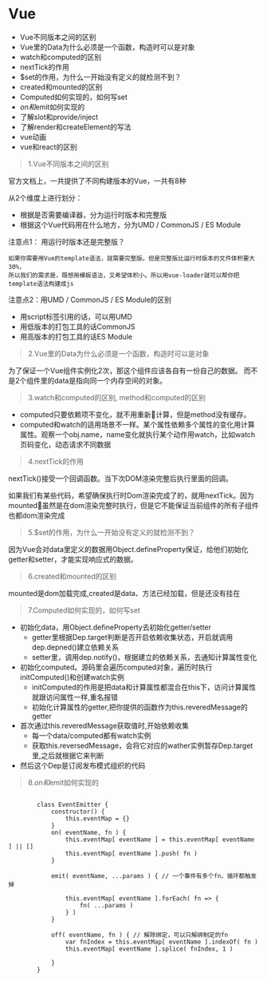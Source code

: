 # Vue

- Vue不同版本之间的区别
- Vue里的Data为什么必须是一个函数，构造时可以是对象
- watch和computed的区别
- nextTick的作用
- $set的作用，为什么一开始没有定义的就检测不到？
- created和mounted的区别
- Computed如何实现的，如何写set
- $on和$emit如何实现的
- 了解slot和provide/inject
- 了解render和createElement的写法
- vue动画
- vue和react的区别

> 1.Vue不同版本之间的区别

官方文档上，一共提供了不同构建版本的Vue，一共有8种

从2个维度上进行划分：

- 根据是否需要编译器，分为运行时版本和完整版
- 根据这个Vue代码用在什么地方，分为UMD / CommonJS / ES Module


注意点1： 用运行时版本还是完整版？
```
如果你需要用Vue的template语法，就需要完整版。但是完整版比运行时版本的文件体积要大30%，
所以我们的需求是，既想用模板语法，又希望体积小。所以用vue-loader就可以帮你把template语法构建成js
```

注意点2：用UMD / CommonJS / ES Module的区别

- 用script标签引用的话，可以用UMD
- 用低版本的打包工具的话CommonJS
- 用高版本的打包工具的话ES Module

> 2.Vue里的Data为什么必须是一个函数，构造时可以是对象

为了保证一个Vue组件实例化2次，那这个组件应该各自有一份自己的数据。
而不是2个组件里的data是指向同一个内存空间的对象。

> 3.watch和computed的区别, method和computed的区别

- computed只要依赖项不变化，就不用重新计算，但是method没有缓存。
- computed和watch的适用场景不一样。某个属性依赖多个属性的变化用计算属性。观察一个obj.name，name变化就执行某个动作用watch，比如watch页码变化，动态请求不同数据

> 4.nextTick的作用

nextTick()接受一个回调函数。当下次DOM渲染完整后执行里面的回调。

如果我们有某些代码，希望确保执行时Dom渲染完成了的，就用nextTick。因为mounted虽然是在dom渲染完整时执行，但是它不能保证当前组件的所有子组件也都dom渲染完成

> 5.$set的作用，为什么一开始没有定义的就检测不到？

因为Vue会对data里定义的数据用Object.defineProperty保证，给他们初始化getter和setter，才能实现响应式的数据。

> 6.created和mounted的区别

mounted是dom加载完成,created是data、方法已经加载，但是还没有挂在

> 7.Computed如何实现的，如何写set

- 初始化data，用Object.defineProperty去初始化getter/setter
    + getter里根据Dep.target判断是否开启依赖收集状态，开启就调用dep.depned()建立依赖关系
    + setter里，调用dep.notify()，根据建立的依赖关系，去通知计算属性变化
- 初始化computed。源码里会遍历computed对象，遍历时执行initComputed()和创建watch实例
    + initComputed的作用是把data和计算属性都混合在this下，访问计算属性就跟访问属性一样,重名报错
    + 初始化计算属性的getter,把你提供的函数作为this.reveredMessage的getter
- 首次通过this.reveredMessage获取值时,开始依赖收集
    + 每一个data/computed都有watch实例
    + 获取this.reversedMessage，会将它对应的wather实例暂存Dep.target里,之后就根据它来判断
- 然后这个Dep是订阅发布模式组织的代码


> 8.$on和$emit如何实现的

```

        class EventEmitter {
            constructor() {
                this.eventMap = {}
            }
            on( eventName, fn ) {
                this.eventMap[ eventName ] = this.eventMap[ eventName ] || []
                this.eventMap[ eventName ].push( fn )
            }

            emit( eventName, ...params ) { // 一个事件有多个fn，循环都触发掉

                this.eventMap[ eventName ].forEach( fn => {
                    fn( ...params )
                } )
            }

            off( eventName, fn ) { // 解除绑定，可以只解绑制定的fn
                var fnIndex = this.eventMap[ eventName ].indexOf( fn )
                this.eventMap[ eventName ].splice( fnIndex, 1 )

            }
        }


```

